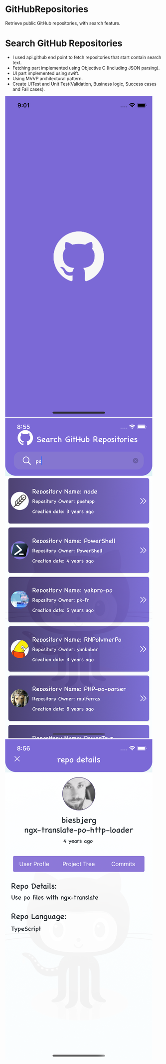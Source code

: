 # GitHubRepositories

Retrieve public GitHub repositories, with search feature.

# Search GitHub Repositories
* I used api.github end point to fetch repositories that start contain search text.
* Fetching part implemented using Objective C (Including JSON parsing).
* UI part implemented using swift.
* Using MVVP architectural pattern.
* Create UITest and Unit Test(Validation, Business logic, Success cases and Fail cases).


![](GitHub%20Repositories/images/splash.png)
![](GitHub%20Repositories/images/home.png)
![](GitHub%20Repositories/images/details.png)

